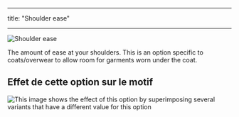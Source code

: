 - - -
title: "Shoulder ease"
- - -

![Shoulder ease](./shoulderease.svg)

The amount of ease at your shoulders. This is an option specific to coats/overwear to allow room for garments worn under the coat.

## Effet de cette option sur le motif

![This image shows the effect of this option by superimposing several variants that have a different value for this option](carlita_shoulderease_sample.svg "Effect of this option on the pattern")
